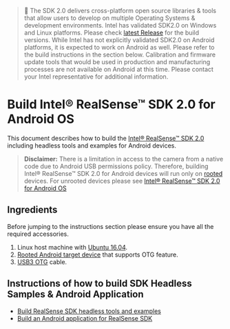 >:pushpin: The SDK 2.0 delivers cross-platform open source libraries & tools that allow users to develop on multiple Operating Systems & development environments.  Intel has validated SDK2.0 on Windows and Linux platforms. Please check [latest Release](https://github.com/IntelRealSense/librealsense/releases) for the build versions.  While Intel has not explicitly validated SDK2.0 on Android platforms, it is expected to work on Android as well. Please refer to the build instructions in the section below. Calibration and firmware update tools that would be used in production and manufacturing processes are not available on Android at this time.  Please contact your Intel representative for additional information.


#  Build Intel&reg; RealSense&trade; SDK 2.0 for Android OS
This document describes how to build the [Intel&reg; RealSense&trade; SDK 2.0](https://github.com/IntelRealSense/librealsense) including headless tools and examples for Android devices.

> **Disclaimer:** There is a limitation in access to the camera from a native code due to Android USB permissions policy. Therefore, building Intel&reg; RealSense&trade; SDK 2.0 for Android devices will run only on [rooted](https://en.wikipedia.org/wiki/Rooting_(Android)) devices.
> For unrooted devices please see [Intel&reg; RealSense&trade; SDK 2.0 for Android OS](../../wrappers/android/readme.md)

## Ingredients
Before jumping to the instructions section please ensure you have all the required accessories. 
1. Linux host machine with [Ubuntu 16.04](https://www.ubuntu.com/download/desktop).
2. [Rooted Android target device](https://en.wikipedia.org/wiki/Rooting_(Android)) that supports OTG feature.
3. [USB3 OTG](https://en.wikipedia.org/wiki/USB_On-The-Go) cable.

## Instructions of how to build SDK Headless Samples & Android Application
* [Build RealSense SDK headless tools and examples](./AndroidNativeSamples.md)
* [Build an Android application for RealSense SDK](./AndroidJavaApp.md)
